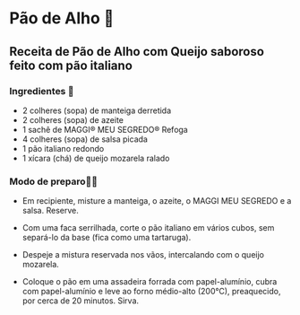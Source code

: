 # Pão de Alho :bread:

## Receita de Pão de Alho com Queijo saboroso feito com pão italiano

### Ingredientes :pencil:

- 2 colheres (sopa) de manteiga derretida
- 2 colheres (sopa) de azeite
- 1 sachê de MAGGI® MEU SEGREDO® Refoga
- 4 colheres (sopa) de salsa picada
- 1 pão italiano redondo
- 1 xícara (chá) de queijo mozarela ralado	

### Modo de preparo:man_cook:

- Em recipiente, misture a manteiga, o azeite, o MAGGI MEU SEGREDO e a salsa. Reserve.

- Com uma faca serrilhada, corte o pão italiano em vários cubos, sem separá-lo da base (fica como uma tartaruga).

- Despeje a mistura reservada nos vãos, intercalando com o queijo mozarela.

- Coloque o pão em uma assadeira forrada com papel-alumínio, cubra com papel-alumínio e leve ao forno médio-alto (200°C), preaquecido, por cerca de 20 minutos. Sirva.